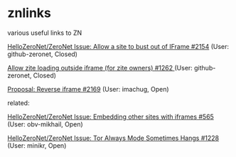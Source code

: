 # znlinks
various useful links to ZN

[HelloZeroNet/ZeroNet Issue: Allow a site to bust out of IFrame #2154](https://github.com/HelloZeroNet/ZeroNet/issues/2154) (User: github-zeronet, Closed)

[Allow zite loading outside iframe (for zite owners) #1262 ](https://github.com/HelloZeroNet/ZeroNet/issues/2154) (User: github-zeronet, Closed)

[Proposal: Reverse iframe #2169](https://github.com/HelloZeroNet/ZeroNet/issues/2169) (User: imachug, Open)

related: 

[HelloZeroNet/ZeroNet Issue: Embedding other sites with iframes #565](https://github.com/HelloZeroNet/ZeroNet/issues/565) (User: obv-mikhail, Open)

[HelloZeroNet/ZeroNet Issue: Tor Always Mode Sometimes Hangs #1228](https://github.com/HelloZeroNet/ZeroNet/issues/1228) (User: minikr, Open)
